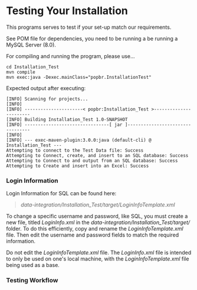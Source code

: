 # Testing Your Installation

This programs serves to test if your set-up match our requirements.

<!--
To work properly, you should be running a MySQL Server (8.0) with a user "DBTestUser" whose password is "wali0e^23". You can edit those information 
-->

See POM file for dependencies, you need to be running a be running a MySQL Server (8.0).

For compiling and running the program, please use...

```
cd Installation_Test
mvn compile
mvn exec:java -Dexec.mainClass="popbr.InstallationTest"
```

Expected output after executing:

```text
[INFO] Scanning for projects...
[INFO] 
[INFO] ----------------------< popbr:Installation_Test >-----------------------
[INFO] Building Installation_Test 1.0-SNAPSHOT
[INFO] --------------------------------[ jar ]---------------------------------
[INFO] 
[INFO] --- exec-maven-plugin:3.0.0:java (default-cli) @ Installation_Test ---
Attempting to connect to the Test Data file: Success
Attempting to Connect, create, and insert to an SQL database: Success
Attempting to Connect to and output from an SQL database: Success
Attempting to Create and insert into an Excel: Success
```

### Login Information

Login Information for SQL can be found here:
>*data-integration/Installation_Test/target/LoginInfoTemplate.xml*

To change a specific username and password, like SQL, you must create a new file, titled *LoginInfo.xml* in the *data-integration/Installation_Test/target/* folder. To do this efficiently, copy and rename the *LoginInfoTemplate.xml* file. Then edit the username and password fields to match the required information.

Do not edit the *LoginInfoTemplate.xml* file. The *LoginInfo.xml* file is intended to only be used on one's local machine, with the *LoginInfoTemplate.xml* file being used as a base.

### Testing Workflow
